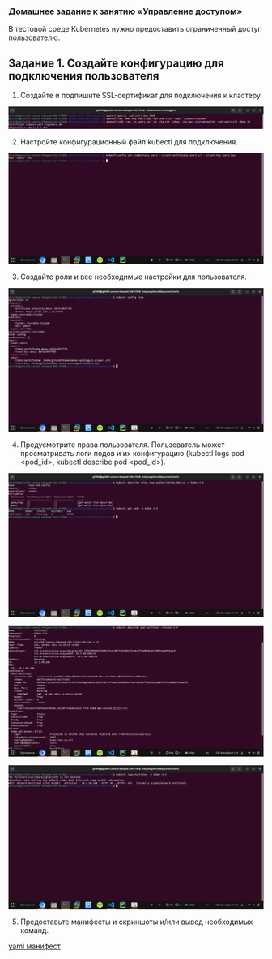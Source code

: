 
### Домашнее задание к занятию «Управление доступом»

В тестовой среде Kubernetes нужно предоставить ограниченный доступ пользователю.

## Задание 1. Создайте конфигурацию для подключения пользователя

1. Создайте и подпишите SSL-сертификат для подключения к кластеру.

![Скрин 1](./images/1.png)

2. Настройте конфигурационный файл kubectl для подключения.

![Скрин 2](./images/2.png)

3. Создайте роли и все необходимые настройки для пользователя.

![Скрин 3](./images/3.png)

4. Предусмотрите права пользователя. Пользователь может просматривать логи подов и их конфигурацию (kubectl logs pod <pod_id>, kubectl describe pod <pod_id>).

![Скрин 4](./images/4.png)

![Скрин 5](./images/5.png)

![Скрин 6](./images/6.png)

5. Предоставьте манифесты и скриншоты и/или вывод необходимых команд.

[yaml манифест](https://github.com/Rain-m-a-n/devops-netology/blob/master/%D0%9A%D0%BE%D0%BD%D1%84%D0%B8%D0%B3%D1%83%D1%80%D0%B0%D1%86%D0%B8%D1%8F%20Kubernetes/Kuber_(2.4)/task.yml)

